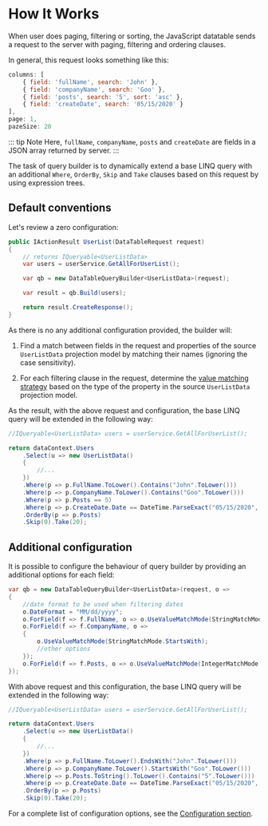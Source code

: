 ﻿# How It Works

When user does paging, filtering or sorting, the JavaScript datatable sends a request to the server with paging, filtering and ordering clauses.

In general, this request looks something like this:

```js
columns: [
    { field: 'fullName', search: 'John' },
    { field: 'companyName', search: 'Goo' },
    { field: 'posts', search: '5', sort: 'asc' },
    { field: 'createDate', search: '05/15/2020' }
],
page: 1,
pazeSize: 20
```

::: tip Note
Here, `fullName`, `companyName`, `posts` and `createDate` are fields in a JSON array returned by server.
:::

The task of query builder is to dynamically extend a base LINQ query with an additional `Where`, `OrderBy`, `Skip` and `Take` clauses based on this request by using expression trees.

## Default conventions

Let's review a zero configuration:

```c#
public IActionResult UserList(DataTableRequest request)
{
    // returns IQueryable<UserListData>
    var users = userService.GetAllForUserList();

    var qb = new DataTableQueryBuilder<UserListData>(request);

    var result = qb.Build(users);

    return result.CreateResponse();
}
```

As there is no any additional configuration provided, the builder will:
   
   1. Find a match between fields in the request and properties of the source `UserListData` projection model by matching their names (ignoring the case sensitivity).

   2. For each filtering clause in the request, determine the [value matching strategy](value-matching) based on the type of the property in the source `UserListData` projection model.

As the result, with the above request and configuration, the base LINQ query will be extended in the following way:

```c#
//IQueryable<UserListData> users = userService.GetAllForUserList();

return dataContext.Users
    .Select(u => new UserListData()
    {
        //...
    })
    .Where(p => p.FullName.ToLower().Contains("John".ToLower()))
    .Where(p => p.CompanyName.ToLower().Contains("Goo".ToLower()))
    .Where(p => p.Posts == 5)
    .Where(p => p.CreateDate.Date == DateTime.ParseExact("05/15/2020", "MM/dd/yyyy", CultureInfo.InvariantCulture))
    .OrderBy(p => p.Posts)
    .Skip(0).Take(20);
```

## Additional configuration

It is possible to configure the behaviour of query builder by providing an additional options for each field:

```c#
var qb = new DataTableQueryBuilder<UserListData>(request, o =>
{
    //date format to be used when filtering dates
    o.DateFormat = "MM/dd/yyyy";
    o.ForField(f => f.FullName, o => o.UseValueMatchMode(StringMatchMode.EndsWith));
    o.ForField(f => f.CompanyName, o =>
    {
        o.UseValueMatchMode(StringMatchMode.StartsWith);
        //other options
    });
    o.ForField(f => f.Posts, o => o.UseValueMatchMode(IntegerMatchMode.Contains));
});
```

With above request and this configuration, the base LINQ query will be extended in the following way:

```c#
//IQueryable<UserListData> users = userService.GetAllForUserList();

return dataContext.Users
    .Select(u => new UserListData()
    {
        //...
    })
    .Where(p => p.FullName.ToLower().EndsWith("John".ToLower()))
    .Where(p => p.CompanyName.ToLower().StartsWith("Goo".ToLower()))
    .Where(p => p.Posts.ToString().ToLower().Contains("5".ToLower()))
    .Where(p => p.CreateDate.Date == DateTime.ParseExact("05/15/2020", "MM/dd/yyyy", CultureInfo.InvariantCulture))
    .OrderBy(p => p.Posts)
    .Skip(0).Take(20);
```

For a complete list of configuration options, see the [Configuration section](configuration/builder-options).